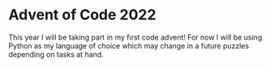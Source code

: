 # Advent of Code 2022
 This year I will be taking part in my first code advent!
 For now I will be using Python as my language of choice which may change in a future puzzles depending on tasks at hand.
